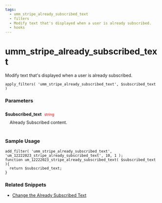 ```yaml
---
tags: 
  - umm_stripe_already_subscribed_text
  - filters
  - Modify text that's displayed when a user is already subscribed.
  - hooks
---
```

# umm\_stripe\_already\_subscribed\_text
Modify text that's displayed when a user is already subscribed.
<Badge text="Since 1.0.0" vertical="middle" />
``` php:no-line-numbers
apply_filters( 'umm_stripe_already_subscribed_text', $subscribed_text )
```
<div class='hook-sep'></div>

### Parameters

<div style='padding: 10px 0px 10px;'>
<strong>$subscribed_text</strong> <span style='color:red;font-size:12px;padding: 0px 5px 0px 5px' >string</span>
<div style="margin-left:10px;padding: 10px 5px">Already Subscribed content.</div>
</div>
<div class='hook-sep'></div>



### Sample Usage

``` php:no-line-numbers
add_filter( 'umm_stripe_already_subscribed_text', 'um_12222023_stripe_already_subscribed_text', 10, 1 );
function um_12222023_stripe_already_subscribed_text( $subscribed_text ){
  return $subscribed_text;
}
```
<div class='hook-sep'></div>



### Related Snippets

- [ Change the Already Subscribed Text](../snippets/80c31fdae8323764866e750935bdb00b)


